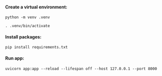 #### Create a virtual environment:

`python -m venv .venv`

`. .venv/bin/activate`

#### Install packages:

`pip install requirements.txt`

#### Run app:

`uvicorn app:app --reload --lifespan off --host 127.0.0.1 --port 8000`
